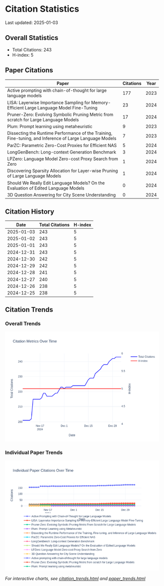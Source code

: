 # Citation Statistics

Last updated: 2025-01-03

## Overall Statistics
- Total Citations: 243
- H-index: 5

## Paper Citations

| Paper | Citations | Year |
| ----- | --------- | ---- |
| Active prompting with chain-of-thought for large language models | 177 | 2023 |
| LISA: Layerwise Importance Sampling for Memory-Efficient Large Language Model Fine-Tuning | 23 | 2024 |
| Pruner-Zero: Evolving Symbolic Pruning Metric from scratch for Large Language Models | 17 | 2024 |
| Plum: Prompt learning using metaheuristic | 9 | 2023 |
| Dissecting the Runtime Performance of the Training, Fine-tuning, and Inference of Large Language Models | 7 | 2023 |
| ParZC: Parametric Zero-Cost Proxies for Efficient NAS | 5 | 2024 |
| LongGenBench: Long-context Generation Benchmark | 3 | 2024 |
| LPZero: Language Model Zero-cost Proxy Search from Zero | 1 | 2024 |
| Discovering Sparsity Allocation for Layer-wise Pruning of Large Language Models | 1 | 2024 |
| Should We Really Edit Language Models? On the Evaluation of Edited Language Models | 0 | 2024 |
| 3D Question Answering for City Scene Understanding | 0 | 2024 |

## Citation History

| Date | Total Citations | H-index |
| ---- | --------------- | ------- |
| 2025-01-03 | 243 | 5 |
| 2025-01-02 | 243 | 5 |
| 2025-01-01 | 243 | 5 |
| 2024-12-31 | 243 | 5 |
| 2024-12-30 | 242 | 5 |
| 2024-12-29 | 242 | 5 |
| 2024-12-28 | 241 | 5 |
| 2024-12-27 | 240 | 5 |
| 2024-12-26 | 238 | 5 |
| 2024-12-25 | 238 | 5 |

## Citation Trends

### Overall Trends
![Citation Trends](citation_trends.png)

### Individual Paper Trends
![Paper Trends](paper_trends.png)

*For interactive charts, see [citation_trends.html](citation_trends.html) and [paper_trends.html](paper_trends.html)*